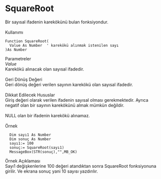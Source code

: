 # SquareRoot

Bir sayısal ifadenin karekökünü bulan fonksiyondur.\
\
Kullanımı

```
Function SquareRoot(
  Value As Number  ' karekökü alınmak istenilen sayı
)As Number
```

Parametreler\
_Value_\
Karekökü alınacak olan sayısal ifadedir.\
\
Geri Dönüş Değeri\
Geri dönüş değeri verilen sayının karekökü olan sayısal ifadedir.\
\
Dikkat Edilecek Hususlar\
Giriş değeri olarak verilen ifadenin sayısal olması gerekmektedir. Ayrıca negatif olan bir sayının karekökünü almak mümkün değildir.\
\
NULL olan bir ifadenin karekökü alınamaz.\
\
Örnek

```
  Dim sayı1 As Number
  Dim sonuç As Number
  sayı1:= 100
  sonuç:= SquareRoot(sayı1)
  MessageBox(STR(sonuç),"",MB_OK)
```

Örnek Açıklaması\
Sayı1 değişkenlerine 100 değeri atandıktan sonra SquareRoot fonksiyonuna girilir. Ve ekrana sonuç yani 10 sayısı yazdırılır.
